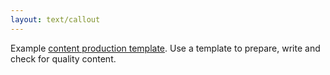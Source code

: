 ```yaml
---
layout: text/callout
---
```

Example [content production template](/content-strategy/manage-content-requests/create-content/content-production-template/).
Use a template to prepare, write and check for quality content.
